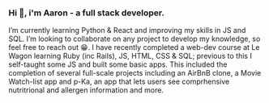 ### Hi 👋, i'm Aaron - a full stack developer.
I’m currently learning Python & React and improving my skills in JS and SQL.
I’m looking to collaborate on any project to develop my knowledge, so feel free to reach out 😁.
I have recently completed a web-dev course at Le Wagon learning Ruby (inc Rails), JS, HTML, CSS & SQL; previous to this I self-taught some JS and built some basic apps. This included the completion of several full-scale projects including an AirBnB clone, a Movie Watch-list app and p-Ka, an app that lets users see comprhensive nutritrional and allergen information and more.



<!--


Here are some ideas to get you started:

- 🔭 I’m currently working on ...
- 🌱 I’m currently learning 
- 👯 I’m looking to collaborate on ...
- 🤔 I’m looking for help with ...
- 💬 Ask me about ...
- 📫 How to reach me: ...
- ⚡ Fun fact: ...
-->

